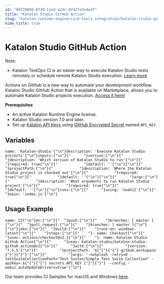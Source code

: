 ```yaml
---
id: "0df28000-0739-11ed-a2dc-0242fe3e4a3f"
title: "Katalon Studio GitHub Action"
slug: "katalon-runtime-engine/cicd-tools-integration/katalon-studio-github-action"
hide_title: true
---
```


# <a id="id" class="anchor_top_offset"/><a id="ariaid-title1" class="anchor_top_offset"/>Katalon Studio GitHub Action

<div xmlns="http://www.w3.org/1999/xhtml" className="note note note_note"><span className="note__title">Note:</span> 
  <ul className="ul"><li className="li"><p className="p">Katalon TestOps CI is an easier way to execute Katalon Studio
        tests remotely or schedule remote Katalon Studio execution. <a className="xref" href="/docs/katalon-testops/test-planning/schedules/schedule-test-runs">Learn
          more</a>
      </p></li></ul>
</div>
<p xmlns="http://www.w3.org/1999/xhtml" className="p">Actions on GitHub is a new way to automate your development   workflow. Katalon Studio GitHub Action that is available on   Marketplace, allows you to automate Katalon Studio projects   execution. <a className="xref j-external-link" href="https://github.com/marketplace/actions/katalon-studio" target="_blank">Access     it here!</a> </p> 
<p xmlns="http://www.w3.org/1999/xhtml" className="p">   <strong className="ph b">Prerequisites</strong> </p> 
<ul xmlns="http://www.w3.org/1999/xhtml" className="ul"><li className="li">An active Katalon Runtime Engine license.</li><li className="li">Katalon Studio version 7.0 and later.</li><li className="li">Set up <a className="xref" href="/docs/katalon-testops/settings/katalon-api-key-in-katalon-testops">Katalon       API Keys</a> using <a className="xref j-external-link" href="https://docs.github.com/en/actions/configuring-and-managing-workflows/creating-and-storing-encrypted-secrets" target="_blank">GitHub       Encrypted Secret</a> named <code className="ph codeph">API_KEY</code>.</li></ul> 
    

## <a id="id_1" class="anchor_top_offset"/>Variables

    
              
<pre xmlns="http://www.w3.org/1999/xhtml" className="pre codeblock"><code>name: 'Katalon-Studio'{"\n"}description: 'Execute Katalon Studio projects'{"\n"}inputs:{"\n"}{"      "}version:{"\n"}{"            "}description: 'Which version of Katalon Studio to run'{"\n"}{"            "}required: true{"\n"}{"            "}default: ''{"\n"}{"\n"}{"      "}projectPath:{"\n"}{"            "}description: 'Where the Katalon Studio project is checked out'{"\n"}{"            "}required: true{"\n"}{"            "}default: ''{"\n"}{"\n"}{"      "}args:{"\n"}{"            "}description: 'What arguments to run Katalon Studio project'{"\n"}{"            "}required: true{"\n"}{"            "}default: ''{"\n"}{"\n"}runs:{"\n"}{"      "}using: 'node12'{"\n"}{"      "}main: 'index.js'{"\n"}</code></pre> 
          
  
    

## <a id="id_2" class="anchor_top_offset"/>Usage Example

    
              
<pre xmlns="http://www.w3.org/1999/xhtml" className="pre codeblock"><code>name: CI{"\n"}on:{"\n"}{"  "}push:{"\n"}{"    "}branches: [ master ]{"\n"}{"  "}pull_request:{"\n"}{"    "}branches: [ master ]{"\n"}{"\n"}jobs:{"\n"}{"  "}build:{"\n"}{"    "}runs-on: windows-latest{"\n"}{"    "}steps:{"\n"}{"    "}- name: Checkout{"\n"}{"      "}uses: actions/checkout@v2.1{"\n"}{"    "}- name: Katalon Studio Github Action{"\n"}{"      "}uses: katalon-studio/katalon-studio-github-action@v2{"\n"}{"      "}with:{"\n"}{"          "}version: '7.5.5'{"\n"}{"          "}projectPath: '${"{"}{"{"} github.workspace {"}"}{"}"}'{"\n"}{"          "}args: '-noSplash -retry=0 -testSuiteCollectionPath="Test Suites/Simple Test Suite Collection" -apiKey= ${"{"}{"{"} secrets.API_KEY {"}"}{"}"} --config -webui.autoUpdateDrivers=true'{"\n"}</code></pre> 
            
<p xmlns="http://www.w3.org/1999/xhtml" className="p">Our team provides CI Samples for macOS and Windows <a className="xref j-external-link" href="https://github.com/katalon-studio-samples/ci-samples/tree/master/.github/workflows" target="_blank">here</a>.</p> 
    
  

